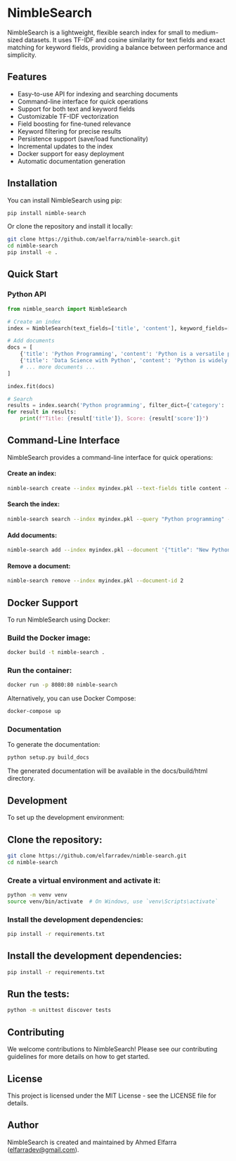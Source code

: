 # NimbleSearch

NimbleSearch is a lightweight, flexible search index for small to medium-sized datasets. It uses TF-IDF and cosine similarity for text fields and exact matching for keyword fields, providing a balance between performance and simplicity.

## Features

- Easy-to-use API for indexing and searching documents
- Command-line interface for quick operations
- Support for both text and keyword fields
- Customizable TF-IDF vectorization
- Field boosting for fine-tuned relevance
- Keyword filtering for precise results
- Persistence support (save/load functionality)
- Incremental updates to the index
- Docker support for easy deployment
- Automatic documentation generation

## Installation

You can install NimbleSearch using pip:

```bash
pip install nimble-search
```

Or clone the repository and install it locally:

```bash
git clone https://github.com/aelfarra/nimble-search.git
cd nimble-search
pip install -e .
```


## Quick Start

### Python API

```python
from nimble_search import NimbleSearch

# Create an index
index = NimbleSearch(text_fields=['title', 'content'], keyword_fields=['category'])

# Add documents
docs = [
    {'title': 'Python Programming', 'content': 'Python is a versatile programming language.', 'category': 'Programming'},
    {'title': 'Data Science with Python', 'content': 'Python is widely used in data science.', 'category': 'Data Science'},
    # ... more documents ...
]

index.fit(docs)

# Search
results = index.search('Python programming', filter_dict={'category': 'Programming'}, num_results=5)
for result in results:
    print(f"Title: {result['title']}, Score: {result['score']}")
```

## Command-Line Interface

NimbleSearch provides a command-line interface for quick operations:

#### Create an index:
```bash
nimble-search create --index myindex.pkl --text-fields title content --keyword-fields category --documents docs.json
```

#### Search the index:
```bash
nimble-search search --index myindex.pkl --query "Python programming" --filters '{"category": "Programming"}' --num-results 5
```

#### Add documents:
```bash
nimble-search add --index myindex.pkl --document '{"title": "New Python Course", "content": "Learn Python today!", "category": "Education"}'
```

#### Remove a document:
```bash
nimble-search remove --index myindex.pkl --document-id 2
```

## Docker Support

To run NimbleSearch using Docker:

### Build the Docker image:

```bash
docker build -t nimble-search .
```


### Run the container:

```bash
docker run -p 8080:80 nimble-search
```

Alternatively, you can use Docker Compose:

```bash
docker-compose up
```

### Documentation
To generate the documentation:

```bash
python setup.py build_docs
```

The generated documentation will be available in the docs/build/html directory.

## Development
To set up the development environment:

## Clone the repository:

```bash
git clone https://github.com/elfarradev/nimble-search.git
cd nimble-search
```


### Create a virtual environment and activate it:

```bash
python -m venv venv
source venv/bin/activate  # On Windows, use `venv\Scripts\activate`
```


### Install the development dependencies:
```bash
pip install -r requirements.txt
```

## Install the development dependencies:
```bash
pip install -r requirements.txt
```

## Run the tests:

```bash
python -m unittest discover tests
```

## Contributing

We welcome contributions to NimbleSearch! Please see our contributing guidelines for more details on how to get started.

## License

This project is licensed under the MIT License - see the LICENSE file for details.

## Author

NimbleSearch is created and maintained by Ahmed Elfarra (elfarradev@gmail.com).

